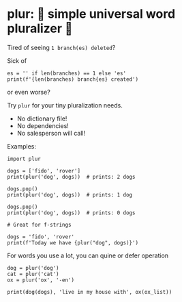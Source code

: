 # plur: 🔢 simple universal word pluralizer 🔢

Tired of seeing `1 branch(es) deleted`?

Sick of

    es = '' if len(branches) == 1 else 'es'
    print(f'{len(branches) branch{es} created')

or even worse?

Try `plur` for your tiny pluralization needs.

* No dictionary file!
* No dependencies!
* No salesperson will call!

Examples:

    import plur

    dogs = ['fido', 'rover']
    print(plur('dog', dogs))  # prints: 2 dogs

    dogs.pop()
    print(plur('dog', dogs))  # prints: 1 dog

    dogs.pop()
    print(plur('dog', dogs))  # prints: 0 dogs

    # Great for f-strings

    dogs = 'fido', 'rover'
    print(f'Today we have {plur("dog", dogs)}')

For words you use a lot, you can quine or defer operation

    dog = plur('dog')
    cat = plur('cat')
    ox = plur('ox', '-en')

    print(dog(dogs), 'live in my house with', ox(ox_list))
